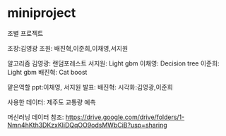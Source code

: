 # miniproject
조별 프로젝트

조장:김영광
조원: 배진혁,이준희,이채영,서지원

알고리즘
김영광: 랜덤포레스트
서지원: Light gbm
이채영: Decision tree
이준희: Light gbm
배진혁: Cat boost

맡은역할
ppt:이채영, 서지원
발표: 배진혁:
시각화:김영광,이준희

사용한 데이터: 제주도 교통량 예측

머신러닝 데이터
참조: https://drive.google.com/drive/folders/1-Nmn4hKth3DKzxKliDQqOO9odsMWbCiB?usp=sharing
